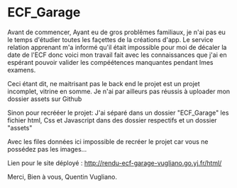# ECF_Garage
Avant de commencer,
Ayant eu de gros problêmes familiaux, je n'ai pas eu le temps d'étudier toutes les façettes de la créations d'app.
Le service relation apprenant m'a informé qu'il était impossible pour moi de décaler la date de l'ECF donc voici mon travail fait avec les connaissances que j'ai en espérant pouvoir valider les compéétences manquantes pendant lmes examens.

Ceci étant dit, ne maitrisant pas le back end le projet est un projet incomplet, vitrine en somme.
Je n'ai par ailleurs pas réussis à uploader mon dossier assets sur Github

Sinon pour recrééer le projet:
J'ai séparé dans un dossier "ECF_Garage" les fichier html, Css et Javascript dans des dossier respectifs et un dossier "assets"

Avec les files données ici impossible de recréer le projet car vous ne possédez pas les images...

Lien pour le site déployé : http://rendu-ecf-garage-vugliano.go.yj.fr/html/

Merci,
Bien à vous,
Quentin Vugliano.
